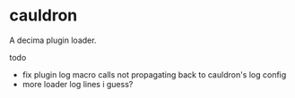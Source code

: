 # cauldron
A decima plugin loader.



todo
- fix plugin log macro calls not propagating back to cauldron's log config
- more loader log lines i guess?